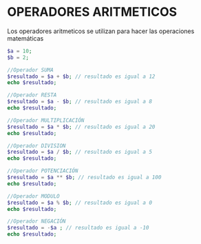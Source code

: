 # OPERADORES ARITMETICOS


Los operadores aritmeticos se utilizan para hacer las operaciones matemáticas

```php
$a = 10;
$b = 2;

//Operador SUMA
$resultado = $a + $b; // resultado es igual a 12
echo $resultado;

//Operador RESTA
$resultado = $a - $b; // resultado es igual a 8
echo $resultado;

//Operador MULTIPLICACIÓN
$resultado = $a * $b; // resultado es igual a 20
echo $resultado;

//Operador DIVISION
$resultado = $a / $b; // resultado es igual a 5
echo $resultado;

//Operador POTENCIACIÓN
$resultado = $a ** $b; // resultado es igual a 100
echo $resultado;

//Operador MODULO
$resultado = $a % $b; // resultado es igual a 0
echo $resultado;

//Operador NEGACIÓN
$resultado = -$a ; // resultado es igual a -10
echo $resultado;

```

